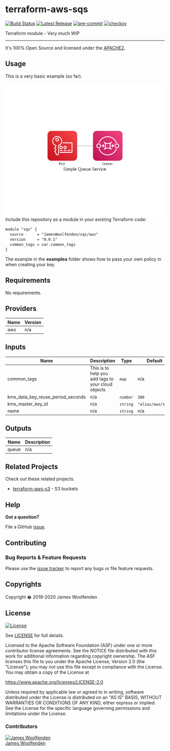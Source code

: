 # terraform-aws-sqs

[![Build Status](https://github.com/JamesWoolfenden/terraform-aws-sqs/workflows/Verify%20and%20Bump/badge.svg?branch=master)](https://github.com/JamesWoolfenden/terraform-aws-sqs)
[![Latest Release](https://img.shields.io/github/release/JamesWoolfenden/terraform-aws-sqs.svg)](https://github.com/JamesWoolfenden/terraform-aws-sqs/releases/latest)
[![pre-commit](https://img.shields.io/badge/pre--commit-enabled-brightgreen?logo=pre-commit&logoColor=white)](https://github.com/pre-commit/pre-commit)
[![checkov](https://img.shields.io/badge/checkov-verified-brightgreen)](https://www.checkov.io/)

Terraform module - Very much WIP

---

It's 100% Open Source and licensed under the [APACHE2](LICENSE).

## Usage

This is a very basic example (so far).

![sqs](./diagram/simple_queue_service.png)
Include this repository as a module in your existing Terraform code:

```hcl
module "sqs" {
  source      = "JamesWoolfenden/sqs/aws"
  version     = "0.0.1"
  common_tags = var.common_tags
}
```

The example in the **examplea** folder shows how to pass your own policy in when creating your key.

<!-- BEGINNING OF PRE-COMMIT-TERRAFORM DOCS HOOK -->

## Requirements

No requirements.

## Providers

| Name | Version |
| ---- | ------- |
| aws  | n/a     |

## Inputs

| Name                              | Description                                        | Type     | Default           | Required |
| --------------------------------- | -------------------------------------------------- | -------- | ----------------- | :------: |
| common_tags                       | This is to help you add tags to your cloud objects | `map`    | n/a               |   yes    |
| kms_data_key_reuse_period_seconds | n/a                                                | `number` | `300`             |    no    |
| kms_master_key_id                 | n/a                                                | `string` | `"alias/aws/sqs"` |    no    |
| name                              | n/a                                                | `string` | n/a               |   yes    |

## Outputs

| Name  | Description |
| ----- | ----------- |
| queue | n/a         |

<!-- END OF PRE-COMMIT-TERRAFORM DOCS HOOK -->

## Related Projects

Check out these related projects.

- [terraform-aws-s3](https://github.com/jameswoolfenden/terraform-aws-s3) - S3 buckets

## Help

**Got a question?**

File a GitHub [issue](https://github.com/JamesWoolfenden/terraform-aws-sqs/issues).

## Contributing

### Bug Reports & Feature Requests

Please use the [issue tracker](https://github.com/JamesWoolfenden/terraform-aws-sqs/issues) to report any bugs or file feature requests.

## Copyrights

Copyright � 2019-2020 James Woolfenden

## License

[![License](https://img.shields.io/badge/License-Apache%202.0-blue.svg)](https://opensource.org/licenses/Apache-2.0)

See [LICENSE](LICENSE) for full details.

Licensed to the Apache Software Foundation (ASF) under one
or more contributor license agreements. See the NOTICE file
distributed with this work for additional information
regarding copyright ownership. The ASF licenses this file
to you under the Apache License, Version 2.0 (the
"License"); you may not use this file except in compliance
with the License. You may obtain a copy of the License at

<https://www.apache.org/licenses/LICENSE-2.0>

Unless required by applicable law or agreed to in writing,
software distributed under the License is distributed on an
"AS IS" BASIS, WITHOUT WARRANTIES OR CONDITIONS OF ANY
KIND, either express or implied. See the License for the
specific language governing permissions and limitations
under the License.

### Contributors

[![James Woolfenden][jameswoolfenden_avatar]][jameswoolfenden_homepage]<br/>[James Woolfenden][jameswoolfenden_homepage]

[jameswoolfenden_homepage]: https://github.com/jameswoolfenden
[jameswoolfenden_avatar]: https://github.com/jameswoolfenden.png?size=150
[github]: https://github.com/jameswoolfenden
[linkedin]: https://www.linkedin.com/in/jameswoolfenden/
[twitter]: https://twitter.com/JimWoolfenden
[share_twitter]: https://twitter.com/intent/tweet/?text=terraform-aws-sqs&url=https://github.com/JamesWoolfenden/terraform-aws-sqs
[share_linkedin]: https://www.linkedin.com/shareArticle?mini=true&title=terraform-aws-sqs&url=https://github.com/JamesWoolfenden/terraform-aws-sqs
[share_reddit]: https://reddit.com/submit/?url=https://github.com/JamesWoolfenden/terraform-aws-sqs
[share_facebook]: https://facebook.com/sharer/sharer.php?u=https://github.com/JamesWoolfenden/terraform-aws-sqs
[share_email]: mailto:?subject=terraform-aws-sqs&body=https://github.com/JamesWoolfenden/terraform-aws-sqs
